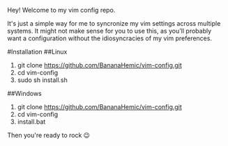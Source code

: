 Hey! Welcome to my vim config repo.

It's just a simple way for me to syncronize my vim settings across multiple systems. It might not make sense for you to use this, as you'll probably want a configuration without the idiosyncracies of my vim preferences.

#Installation
##Linux
1. git clone https://github.com/BananaHemic/vim-config.git
2. cd vim-config
3. sudo sh install.sh

##Windows
1. git clone https://github.com/BananaHemic/vim-config.git
2. cd vim-config
3. install.bat

Then you're ready to rock :wink:

